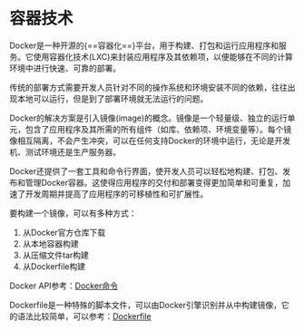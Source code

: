 # 容器技术

Docker是一种开源的{==容器化==}平台，用于构建、打包和运行应用程序和服务。它使用容器化技术(LXC)来封装应用程序及其依赖项，以便能够在不同的计算环境中进行快速、可靠的部署。

传统的部署方式需要开发人员针对不同的操作系统和环境安装不同的依赖，往往出现本地可以运行，但是到了部署环境就无法运行的问题。

Docker的解决方案是引入镜像(image)的概念。镜像是一个轻量级、独立的运行单元，包含了应用程序及其所需的所有组件（如库、依赖项、环境变量等）。每个镜像相互隔离，不会产生冲突，可以在任何支持Docker的环境中运行，无论是开发机、测试环境还是生产服务器。

Docker还提供了一套工具和命令行界面，使开发人员可以轻松地构建、打包、发布和管理Docker容器。这使得应用程序的交付和部署变得更加简单和可重复，加速了开发周期并提高了应用程序的可移植性和可扩展性。

要构建一个镜像，可以有多种方式：

1. 从Docker官方仓库下载
2. 从本地容器构建
3. 从压缩文件tar构建
4. 从Dockerfile构建


Docker API参考：[Docker命令](https://docs.docker.com/reference/cli/docker/)


Dockerfile是一种特殊的脚本文件，可以由Docker引擎识别并从中构建镜像，它的语法比较简单，可以参考：[Dockerfile](https://docs.docker.com/reference/dockerfile/)